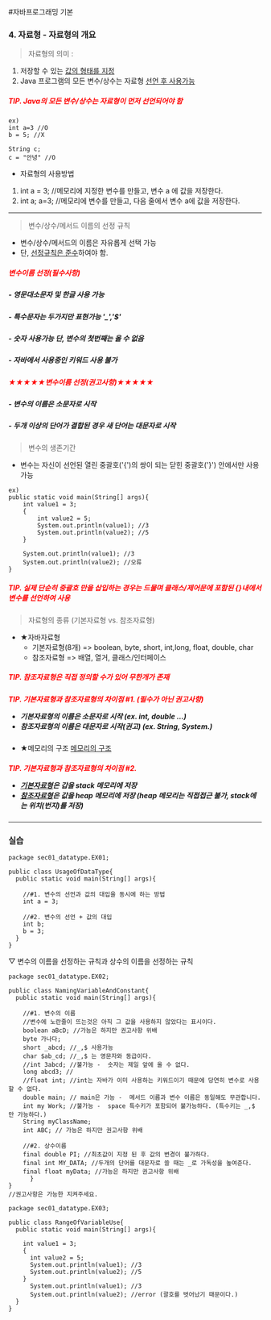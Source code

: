 #자바프로그래밍 기본 

### 4. 자료형 - 자료형의 개요

>자료형의 의미 : 

1. 저장할 수 있는 <u>값의 형태를 지정</u>
2. Java 프로그램의 모든 변수/상수는 자료형 <u>선언 후 사용가능</u>

<h5>
  <span style="color:red">TIP. Java의 모든 변수/상수는 자료형이 먼저 선언되어야 함</span>
</h5>

```
ex)
int a=3 //O
b = 5; //X

String c;
c = "안녕" //O
```

- 자료형의 사용방법
1. int a = 3; //메모리에 지정한 변수를 만들고, 변수 a 에 값을 저장한다.
2. int a; a=3; //메모리에 변수를 만들고, 다음 줄에서 변수 a에 값을 저장한다.

---

>변수/상수/메서드 이름의 선정 규칙

- 변수/상수/메서드의 이름은 자유롭게 선택 가능
- 단, <u>선정규칙은 준수</u>하여야 함. 

<h5>
  <span style="color:red">변수이름 선정(필수사항)</span>
</h5>
<h5> - 영문대소문자 및 한글 사용 가능</h5>
<h5> - 특수문자는 두가지만 표현가능 '_','$'</h5>
<h5> - 숫자 사용가능 단, 변수의 첫번째는 올 수 없음</h5>
<h5> - 자바에서 사용중인 키워드 사용 불가</h5>


<h5>
  <span style="color:red">★★★★★변수이름 선정(권고사항)★★★★★</span>
</h5>
<h5> - 변수의 이름은 소문자로 시작</h5>
<h5> - 두개 이상의 단어가 결합된 경우 새 단어는 대문자로 시작</h5>

>변수의 생존기간

- 변수는 자신이 선언된 열린 중괄호('{')의 쌍이 되는 닫힌 중괄호('}') 안에서만 사용가능

```
ex)
public static void main(String[] args){
    int value1 = 3;
    {
        int value2 = 5;
        System.out.println(value1); //3
        System.out.println(value2); //5
    }

    System.out.println(value1); //3
    System.out.println(value2); //오류
}
```

<h5>
  <span style="color:red">TIP. 실제 단순히 중괄호 만을 삽입하는 경우는 드물며 클래스/제어문에 포함된 {}내에서 변수를 선언하여 사용</span>
</h5>

>자료형의 종류 (기본자료형 vs. 참조자료형)

- ★자바자료형
    - 기본자료형(8개) => boolean, byte, short, int,long, float, double, char
    - 참조자료형 => 배열, 열거, 클래스/인터페이스
<h5>
  <span style="color:red">TIP. 참조자료형은 직접 정의할 수가 있어 무한개가 존재</span>
</h5>
<h5>
  <span style="color:red">TIP. 기본자료형과 참조자료형의 차이점 #1. (필수가 아닌 권고사항)</span>
  
  - 기본자료형의 이름은 소문자로 시작 (ex. int, double ...)
  - 참조자료형의 이름은 대문자로 시작(권고) (ex. String, System.)
</h5>

- ★메모리의 구조
[메모리의 구조](/ms.JPG)

<h5>
  <span style="color:red">TIP. 기본자료형과 참조자료형의 차이점 #2.</span>
  
  - <u>기본자료형</u>은 갑을 stack 메모리에 저장
  - <u>참조자료형</u>은 값을 heap 메모리에 저장
  (heap 메모리는 직접접근 불가, stack에는 위치(번지)를 저장)

</h5>

---

### 실습

```
package sec01_datatype.EX01;

public class UsageOfDataType{
  public static void main(String[] args){

    //#1. 변수의 선언과 값의 대입을 동시에 하는 방법
    int a = 3;

    //#2. 변수의 선언 + 값의 대입
    int b;
    b = 3;
  }
}
```


▽ 변수의 이름을 선정하는 규칙과 상수의 이름을 선정하는 규칙

```
package sec01_datatype.EX02;

public class NamingVariableAndConstant{
  public static void main(String[] args){

    //#1. 변수의 이름
    //변수에 노란줄이 뜨는것은 아직 그 값을 사용하지 않았다는 표시이다.
    boolean aBcD; //가능은 하지만 권고사항 위배
    byte 가나다;
    short _abcd; //_,$ 사용가능
    char $ab_cd; //_,$ 는 영문자와 동급이다.
    //int 3abcd; //불가능 -  숫자는 제일 앞에 올 수 없다.
    long abcd3; //
    //float int; //int는 자바가 이미 사용하는 키워드이기 때문에 당연히 변수로 사용할 수 없다.
    double main; // main은 가능 -  메서드 이름과 변수 이름은 동일해도 무관합니다.
    int my Work; //불가능 -  space 특수키가 포함되어 불가능하다. (특수키는 _,$ 만 가능하다.)
    String myClassName;
    int ABC; // 가능은 하지만 권고사항 위배
    
    //#2. 상수이름
    final double PI; //최초값이 지정 된 후 값의 변경이 불가하다.
    final int MY_DATA; //두개의 단어를 대문자로 쓸 때는 _로 가독성을 높여준다. 
    final float myData; //가능은 하지만 권고사항 위배
      }
}
//권고사항은 가능한 지켜주세요.
```

```
package sec01_datatype.EX03;

public class RangeOfVariableUse{
  public static void main(String[] args){

    int value1 = 3;
    {
      int value2 = 5;
      System.out.println(value1); //3
      System.out.println(value2); //5
    }
      System.out.println(value1); //3
      System.out.println(value2); //error (괄호를 벗어났기 때문이다.)
  }
}
```


